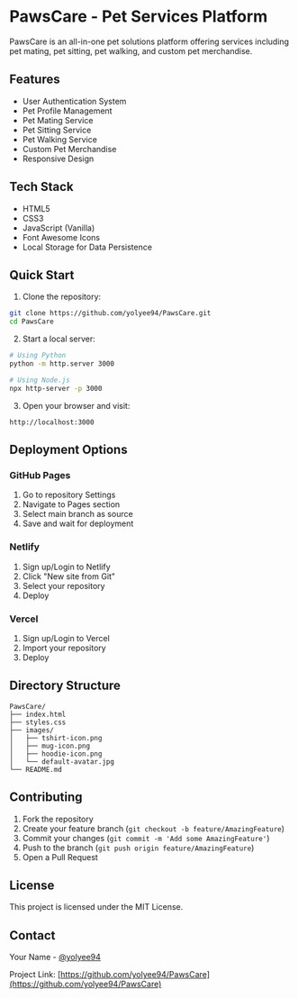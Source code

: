 # PawsCare - Pet Services Platform

PawsCare is an all-in-one pet solutions platform offering services including pet mating, pet sitting, pet walking, and custom pet merchandise.

## Features

- User Authentication System
- Pet Profile Management
- Pet Mating Service
- Pet Sitting Service
- Pet Walking Service
- Custom Pet Merchandise
- Responsive Design

## Tech Stack

- HTML5
- CSS3
- JavaScript (Vanilla)
- Font Awesome Icons
- Local Storage for Data Persistence

## Quick Start

1. Clone the repository:
```bash
git clone https://github.com/yolyee94/PawsCare.git
cd PawsCare
```

2. Start a local server:
```bash
# Using Python
python -m http.server 3000

# Using Node.js
npx http-server -p 3000
```

3. Open your browser and visit:
```
http://localhost:3000
```

## Deployment Options

### GitHub Pages
1. Go to repository Settings
2. Navigate to Pages section
3. Select main branch as source
4. Save and wait for deployment

### Netlify
1. Sign up/Login to Netlify
2. Click "New site from Git"
3. Select your repository
4. Deploy

### Vercel
1. Sign up/Login to Vercel
2. Import your repository
3. Deploy

## Directory Structure

```
PawsCare/
├── index.html
├── styles.css
├── images/
│   ├── tshirt-icon.png
│   ├── mug-icon.png
│   ├── hoodie-icon.png
│   └── default-avatar.jpg
└── README.md
```

## Contributing

1. Fork the repository
2. Create your feature branch (`git checkout -b feature/AmazingFeature`)
3. Commit your changes (`git commit -m 'Add some AmazingFeature'`)
4. Push to the branch (`git push origin feature/AmazingFeature`)
5. Open a Pull Request

## License

This project is licensed under the MIT License.

## Contact

Your Name - [@yolyee94](https://github.com/yolyee94)

Project Link: [https://github.com/yolyee94/PawsCare](https://github.com/yolyee94/PawsCare) 